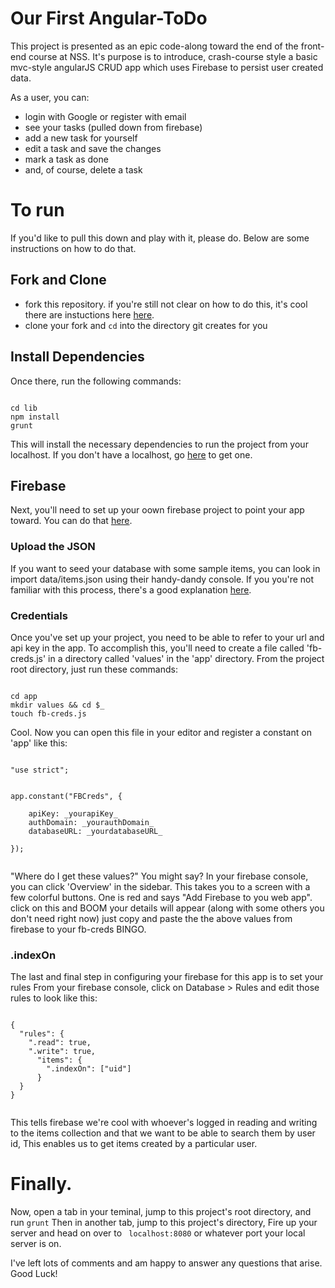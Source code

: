 # Our First Angular-ToDo

This project is presented as an epic code-along toward the end of the front-end course at NSS.
It's purpose is to introduce, crash-course style a basic mvc-style angularJS CRUD app which uses Firebase to persist user created data.

As a user, you can:

* login with Google or register with email
* see your tasks (pulled down from firebase)
* add a new task for yourself
* edit a task and save the changes
* mark a task as done
* and, of course, delete a task

# To run

If you'd like to pull this down and play with it, please do. Below are some instructions on how to do that.

## Fork and Clone

* fork this repository. if you're still not clear on how to do this, it's cool there are instuctions here [here](https://help.github.com/articles/fork-a-repo/).
* clone your fork and ``` cd ``` into the directory git creates for you

## Install Dependencies

Once there, run the following commands:

```

cd lib
npm install
grunt

```

This will install the necessary dependencies to run the project from your localhost.
If you don't have a localhost, go [here](https://www.npmjs.com/package/http-server) to get one.

## Firebase

Next, you'll need to set up your oown firebase project to point your app toward.
You can do that [here](https://firebase.google.com/).

### Upload the JSON

If you want to seed your database with some sample items, you can look in import data/items.json using their handy-dandy console. If you you're not familiar with this process, there's a good explanation [here](https://support.google.com/firebase/answer/6386780?hl=en).

### Credentials

Once you've set up your project, you need to be able to refer to your url and api key in the app.
To accomplish this, you'll need to create a file called 'fb-creds.js' in a directory called 'values' in the 'app' directory.
From the project root directory, just run these commands:

```

cd app
mkdir values && cd $_
touch fb-creds.js

```

Cool. Now you can open this file in your editor and register a constant on 'app' like this:

```

"use strict";


app.constant("FBCreds", {

    apiKey: _yourapiKey_
    authDomain: _yourauthDomain_
    databaseURL: _yourdatabaseURL_
  
});


```

"Where do I get these values?" You might say? In your firebase console, you can click 'Overview' in the sidebar.
This takes you to a screen with a few colorful buttons. One is red and says "Add Firebase to you web app".
click on this and BOOM your details will appear (along with some others you don't need right now) just copy and paste the the above values from firebase to your fb-creds BINGO. 

### .indexOn

The last and final step in configuring your firebase for this app is to set your rules
From your firebase console, click on Database > Rules and edit those rules to look like this:

```

{
  "rules": {
    ".read": true,
    ".write": true,
      "items": {
        ".indexOn": ["uid"]
      }
  }
}


```

This tells firebase we're cool with whoever's logged in reading and writing to the items collection and that we want to be able to search them by user id, This enables us to get items created by a particular user.


# Finally.

Now, open a tab in your teminal, jump to this project's root directory, and run ``` grunt ```
Then in another tab, jump to this project's directory, Fire up your server and head on over to ``` localhost:8080``` or whatever port your local server is on. 

I've left lots of comments and am happy to answer any questions that arise. Good Luck!


